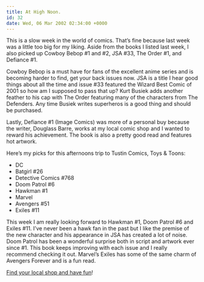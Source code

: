 ```yaml
---
title: At High Noon.
id: 32
date: Wed, 06 Mar 2002 02:34:00 +0000
---
```


This is a slow week in the world of comics. That’s fine because last week was a little too big for my liking. Aside from the books I listed last week, I also picked up Cowboy Bebop #1 and #2, JSA #33, The Order #1, and Defiance #1.  

Cowboy Bebop is a must have for fans of the excellent anime series and is becoming harder to find, get your back issues now. JSA is a title I hear good things about all the time and issue #33 featured the Wizard Best Comic of 2001 so how am I supposed to pass that up? Kurt Busiek adds another feather to his cap with The Order featuring many of the characters from The Defenders. Any time Busiek writes superheros is a good thing and should be purchased.  

Lastly, Defiance #1 (Image Comics) was more of a personal buy because the writer, Douglass Barre, works at my local comic shop and I wanted to reward his achievement. The book is also a pretty good read and features hot artwork.  

Here’s my picks for this afternoons trip to Tustin Comics, Toys & Toons:

- <span class="caps">DC</span>  
- Batgirl #26  
- Detective Comics #768  
- Doom Patrol #6  
- Hawkman #1  
- <span class="caps">Marvel</span>  
- Avengers #51  
- Exiles #11 
 
 This week I am really looking forward to Hawkman #1, Doom Patrol #6 and Exiles #11. I’ve never been a hawk fan in the past but I like the premise of the new character and his appearance in JSA has created a lot of noise. Doom Patrol has been a wonderful surprise both in script and artwork ever since #1. This book keeps improving with each issue and I really recommend checking it out. Marvel’s Exiles has some of the same charm of Avengers Forever and is a fun read.  

[Find your local shop and have fun](http://csls.diamondcomics.com/)!





